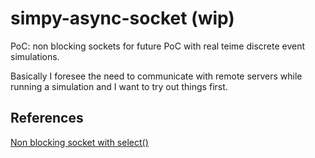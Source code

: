 # simpy-async-socket (wip)
PoC: non blocking sockets for future PoC with real teime discrete event simulations.

Basically I foresee the need to communicate with remote servers while running a simulation and I want to try out things first.


## References
[Non blocking socket with select()](https://medium.com/vaidikkapoor/understanding-non-blocking-i-o-with-python-part-1-ec31a2e2db9b)
